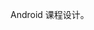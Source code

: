 <!--
 * @Description: your project
 * @version: 1.0
 * @Author: Pionpill
 * @LastEditors: Pionpill
 * @Date: 2022-06-12 12:01:38
 * @LastEditTime: 2022-06-17 15:16:42
-->
Android 课程设计。